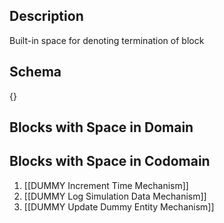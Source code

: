 ## Description
Built-in space for denoting termination of block

## Schema

{}

## Blocks with Space in Domain

## Blocks with Space in Codomain
1. [[DUMMY Increment Time Mechanism]]
2. [[DUMMY Log Simulation Data Mechanism]]
3. [[DUMMY Update Dummy Entity Mechanism]]

